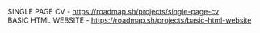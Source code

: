 SINGLE PAGE CV - https://roadmap.sh/projects/single-page-cv <br>
BASIC HTML WEBSITE - https://roadmap.sh/projects/basic-html-website
